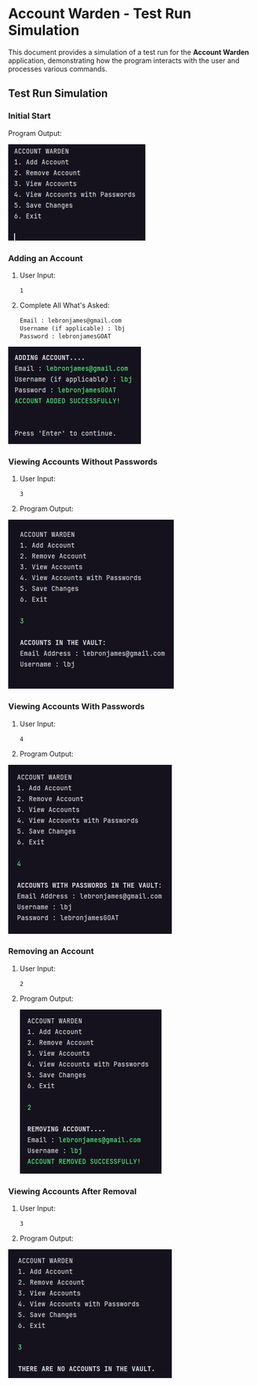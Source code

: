 # Account Warden - Test Run Simulation

This document provides a simulation of a test run for the **Account Warden** application, demonstrating how the program interacts with the user and processes various commands.

## Test Run Simulation

### Initial Start

Program Output:

![img.png](../DocumentationScreenshots/img.png)

### Adding an Account

1. User Input:

    ```plaintext
    1
    ```


2. Complete All What's Asked:

    ```plaintext
    Email : lebronjames@gmail.com
   Username (if applicable) : lbj
   Password : lebronjamesGOAT
    ```
![img_2.png](../DocumentationScreenshots/img_2.png)
### Viewing Accounts Without Passwords

1. User Input:

    ```plaintext
    3
    ```

2. Program Output:

![img_3.png](../DocumentationScreenshots/img_3.png)

### Viewing Accounts With Passwords

1. User Input:

    ```plaintext
    4
    ```

2. Program Output:

![img_4.png](../DocumentationScreenshots/img_4.png)

### Removing an Account

1. User Input:

    ```plaintext
    2
    ```

2. Program Output:

   ![img_5.png](../DocumentationScreenshots/img_5.png)

### Viewing Accounts After Removal

1. User Input:

    ```plaintext
    3
    ```

2. Program Output:

![img_6.png](../DocumentationScreenshots/img_6.png)
